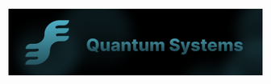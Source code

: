 <p align="center"><a href="#" target="_blank"><img src="https://github.com/systems-quantum/.github/blob/main/QuantumSystems_Banner_Colored.png?raw=true"></a></p>
